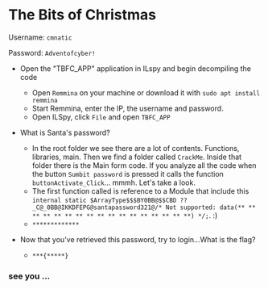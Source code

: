 # The Bits of Christmas


Username: `cmnatic`

Password: `Adventofcyber!`


- Open the "TBFC_APP" application in ILspy and begin decompiling the code

	- Open `Remmina` on your machine or download it with `sudo apt install remmina`
	- Start Remmina, enter the IP, the username and password.
	- Open ILSpy, click `File` and open `TBFC_APP`

- What is Santa's password?

	- In the root folder we see there are a lot of contents. Functions, libraries, main. Then we find a folder called `CrackMe`. Inside that folder there is the Main form code. If you analyze all the code when the button `Sumbit password` is pressed it calls the function `buttonActivate_Click`... mmmh. Let's take a look.
	- The first function called is reference to a Module that include this `internal static $ArrayType$$$BY0BB@$$CBD ??_C@_0BB@IKKDFEPG@santapassword321@/* Not supported: data(** ** ** ** ** ** ** ** ** ** ** ** ** ** ** ** **) */;`. :)
	- `*************`

- Now that you've retrieved this password, try to login...What is the flag?

	- `***{*****}`




### see you ...
